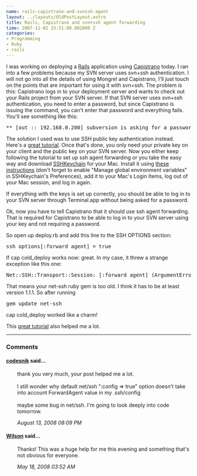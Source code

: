```yaml
--- 
name: rails-capistrano-and-svnssh-agent
layout: ../layouts/OldPostLayout.astro
title: Rails, Capistrano and svn+ssh agent forwarding
time: 2007-11-02 15:51:00.002000 Z
categories: 
- Programming
- Ruby
- rails
---
```

I was working on deploying a <a href="http://www.rubyonrails.org/">Rails</a> application using <a href="http://www.capify.org/">Capistrano</a> today. I ran into a few problems because my SVN server uses svn+ssh authentication. I will not go into all the details of using Mongrel and Capistrano, I'll just touch on the points that are important for using it with svn+ssh. 
The problem is this: Capistrano logs in to your deployment server and wants to check out your Rails project from your SVN server. If that SVN server uses svn+ssh authentication, you need to enter a password, but since Capistrano is issuing the command, you can't enter that password and everything fails. You'll see something like this:

<pre class="prettyprint">** [out :: 192.168.0.200] subversion is asking for a password</pre>
The solution I used was to use SSH public key authentication instead. Here's a <a href="http://sial.org/howto/openssh/publickey-auth/">great tutorial</a>.
Once that's done, you only need your private key on your client and the public key on your SVN server.
Now you either keep following the tutorial to set up ssh agent forwarding or you take the easy way and download <a href="http://www.sshkeychain.org/">SSHKeychain</a> for your Mac.
Install it using <a href="http://trac.sshkeychain.org/cgi-bin/trac.cgi/wiki/INSTALL">these instructions</a> (don't forget to enable "Manage global environment variables" in SSHKeychain's Preferences), add it to your Mac's Login Items, log out of your Mac session, and log in again.

If everything with the keys is set up correctly, you should be able to log in to your SVN server through Terminal.app without being asked for a password.

Ok, now you have to tell Capistrano that it should use ssh agent forwarding. That is required for Capistrano to be able to log in to your SVN server using your key and not requiring a password.

So open up deploy.rb and add this line to the SSH OPTIONS section:

<pre class="prettyprint">ssh_options[:forward_agent] = true</pre>

If cap cold_deploy works now: great. In my case, it threw a strange exception like this one:

<pre class="prettyprint">Net::SSH::Transport::Session: [:forward_agent] (ArgumentError)</pre>
That means your net-ssh ruby gem is too old. I think it has to be at least version 1.1.1. So after running 

<pre class="prettyprint">gem update net-ssh</pre>

cap cold_deploy worked like a charm!

This <a href="http://blog.codahale.com/2006/06/19/time-for-a-grown-up-server-rails-mongrel-apache-capistrano-and-you/">great tutorial</a> also helped me a lot.
<br/><hr/><h3>Comments</h3>
<div class="swcomment"><h4><a href="http://codesnik.livejournal.com/">codesnik</a> said...</h4>
<p style="margin-left: 30px">thank you very much, your post helped me a lot.<BR/><BR/>I still wonder why default net/ssh &quot;:config =&gt; true&quot; option doesn&#39;t take into account ForwardAgent value in my .ssh/config <BR/><BR/>maybe some bug in net/ssh. I&#39;m going to look deeply into code tomorrow.</p>
<em class="swlightgray" style="margin-left: 30px">August 13, 2008 08:09 PM</em></div>
<div class="swcomment"><h4><a href="namedia.net">Wilson</a> said...</h4>
<p style="margin-left: 30px">Thanks!  This was a huge help for me this evening and something that's not obvious for everyone.</p>
<em class="swlightgray" style="margin-left: 30px">May 18, 2008 03:52 AM</em></div>
